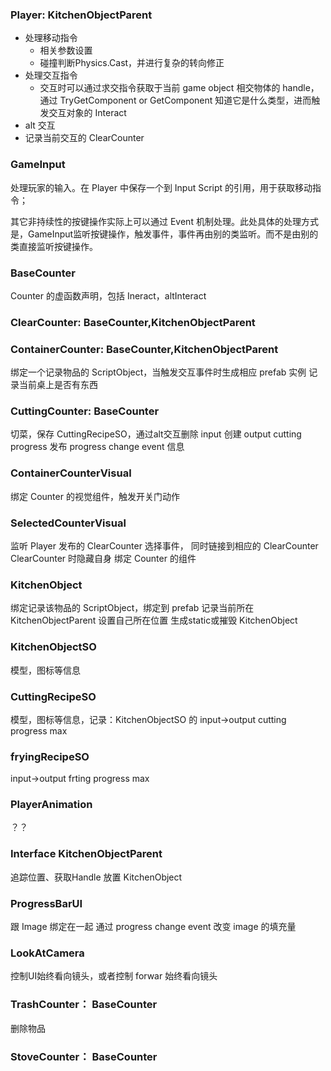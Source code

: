 
### Player: KitchenObjectParent
* 处理移动指令
    * 相关参数设置
    * 碰撞判断Physics.Cast，并进行复杂的转向修正
* 处理交互指令
    * 交互时可以通过求交指令获取于当前 game object 相交物体的 handle，通过 TryGetComponent or GetComponent 知道它是什么类型，进而触发交互对象的 Interact
* alt 交互 
* 记录当前交互的 ClearCounter


### GameInput
处理玩家的输入。在 Player 中保存一个到 Input Script 的引用，用于获取移动指令；

其它非持续性的按键操作实际上可以通过 Event 机制处理。此处具体的处理方式是，GameInput监听按键操作，触发事件，事件再由别的类监听。而不是由别的类直接监听按键操作。

### BaseCounter
Counter 的虚函数声明，包括 Ineract，altInteract

### ClearCounter: BaseCounter,KitchenObjectParent

### ContainerCounter: BaseCounter,KitchenObjectParent
绑定一个记录物品的 ScriptObject，当触发交互事件时生成相应 prefab 实例
记录当前桌上是否有东西

### CuttingCounter: BaseCounter
切菜，保存 CuttingRecipeSO，通过alt交互删除 input 创建 output
cutting progress
发布 progress change event 信息

### ContainerCounterVisual
绑定 Counter 的视觉组件，触发开关门动作

### SelectedCounterVisual
监听 Player 发布的 ClearCounter 选择事件， 同时链接到相应的 ClearCounter ClearCounter 时隐藏自身
绑定 Counter 的组件

### KitchenObject
绑定记录该物品的 ScriptObject，绑定到 prefab
记录当前所在 KitchenObjectParent
设置自己所在位置
生成static或摧毁 KitchenObject

### KitchenObjectSO
模型，图标等信息

### CuttingRecipeSO
模型，图标等信息，记录：KitchenObjectSO 的 input->output
cutting progress max


### fryingRecipeSO
input->output
frting progress max

### PlayerAnimation
？？

### Interface KitchenObjectParent
追踪位置、获取Handle
放置 KitchenObject

### ProgressBarUI
跟 Image 绑定在一起
通过 progress change event 改变 image 的填充量

### LookAtCamera
控制UI始终看向镜头，或者控制 forwar 始终看向镜头

### TrashCounter： BaseCounter
删除物品

### StoveCounter： BaseCounter

